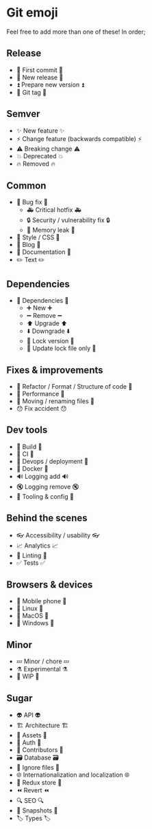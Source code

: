 # Git emoji

Feel free to add more than one of these! In order;

## Release

- 👋 First commit :wave:
- 🎉 New release :tada:
- ⏫ Prepare new version :arrow_double_up:
- 🔖 Git tag :bookmark:

## Semver

- ✨ New feature :sparkles:
- ⚡️ Change feature (backwards compatible) :zap:
- ⚠️ Breaking change :warning:
- 💥 Deprecated :boom:
- 🔥 Removed :fire:

## Common

- 🐛 Bug fix :bug:
  - 🚑 Critical hotfix :ambulance:
  - 🔒 Security / vulnerability fix :lock:
  - 🚱 Memory leak :non-potable_water:
- 🎀 Style / CSS :ribbon:
- 📄 Blog :page_facing_up:
- 📖 Documentation :book:
- ✏️ Text :pencil2:

## Dependencies

- 🔌 Dependencies :electric_plug:
  - ➕ New :heavy_plus_sign:
  - ➖ Remove :heavy_minus_sign:
  - ⬆️ Upgrade :arrow_up:
  - ⬇️ Downgrade :arrow_down:
  - 📌 Lock version :pushpin:
  - 🔄 Update lock file only :arrows_counterclockwise:

## Fixes & improvements

- 🎨 Refactor / Format / Structure of code :art:
- 🐎 Performance :racehorse:
- 🚚 Moving / renaming files :truck:
- 😯 Fix accident :hushed:

## Dev tools

- 👷 Build :construction_worker:
- 💚 CI :green_heart:
- 🚀 Devops / deployment :rocket:
- 🐳 Docker :whale:
- 🔊 Logging add :loud_sound:
- 🔇 Logging remove :mute:
- 🔧 Tooling & config :wrench:

## Behind the scenes

- 👓 Accessibility / usability :eyeglasses:
- 📈 Analytics :chart_with_upwards_trend:
- 👕 Linting :tshirt:
- ✅ Tests :white_check_mark:

## Browsers & devices

- 📱 Mobile phone :iphone:
- 🐧 Linux :penguin:
- 🍎 MacOS :apple:
- 🏁 Windows :checkered_flag:

## Minor

- 💤 Minor / chore :zzz:
- ⚗ Experimental :alembic:
- 🚧 WIP :construction:

## Sugar

- 👽 ️API :alien:
- 🏗 Architecture :building_construction:
- 🍱 Assets :bento:
- 🚥 Auth :traffic_light:
- 👥 Contributors :busts_in_silhouette:
- 🗃 Database :card_file_box:
- 🙈 Ignore files :see_no_evil:
- 🌐 Internationalization and localization :globe_with_meridians:
- 💾 Redux store :floppy_disk:
- ⏪ Revert :rewind:
- 🔍 SEO :mag:
- 📸 Snapshots :camera_flash:
- 🏷️ Types :label:
